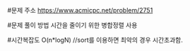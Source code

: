 #문제 주소
https://www.acmicpc.net/problem/2751

#문제 풀이 방법
시간을 줄이기 위한 병합정렬 사용

#시간복잡도
O(n*logN) //sort를 이용하면 최악의 경우 시간초과함.